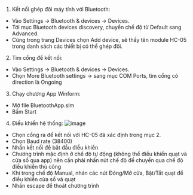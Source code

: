 1. Kết nối ghép đôi máy tính với Bluetooth:
- Vào Settings -> Bluetooth & devices -> Devices.
- Tới mục Bluetooth devices discovery, chuyển chế độ từ Default sang Advanced.
- Cũng trong trang Devices chọn Add device, sẽ thấy tên module HC-05 trong danh sách các thiết bị có thể ghép đôi.
2. Tìm cổng để kết nối:
- Vào Settings -> Bluetooth & devices -> Devices.
- Chọn More Bluetooth settings -> sang mục COM Ports, tìm cổng có direction là Ongoing
3. Chạy chương App Winform:
- Mở file BluetoothApp.slm
- Bấm Start
4. Điều khiển hệ thống:
  ![image](https://github.com/NguyenHuyNhan2003/VDK_CK/assets/124428721/69d42810-4b58-4265-8d4a-bd2f42892a8e)

- Chọn cổng ra để kết nối với HC-05 đã xác định trong mục 2.
- Chọn Baud rate (38400)
- Nhấn kết nối để bắt đầu điều khiển
- Chương trình mặc định ở chế độ tự động (không thể điều khiển quạt và cửa sổ qua app) nên cần phải nhấn nút chế độ để chuyển qua chế độ điều khiển thủ công
- Khi trong chế độ Manual, nhán các nút Đóng/Mở cửa, Bật/Tắt quạt để điều khiển cửa sổ và quạt
- Nhấn escape để thoát chương trình
